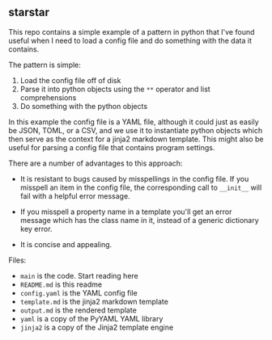 starstar
--------

This repo contains a simple example of a pattern in python that I've found useful when I need to load a config file and do something with the data it contains.

The pattern is simple:

1. Load the config file off of disk
2. Parse it into python objects using the `**` operator and list comprehensions
3. Do something with the python objects

In this example the config file is a YAML file, although it could just as easily be JSON, TOML, or a CSV, and we use it to instantiate python objects which then serve as the context for a jinja2 markdown template. This might also be useful for parsing a config file that contains program settings.

There are a number of advantages to this approach:

- It is resistant to bugs caused by misspellings in the config file. If you misspell an item in the config file, the corresponding call to `__init__` will fail with a helpful error message.

- If you misspell a property name in a template you'll get an error message which has the class name in it, instead of a generic dictionary key error.

- It is concise and appealing.

Files:

- `main` is the code. Start reading here
- `README.md` is this readme
- `config.yaml` is the YAML config file
- `template.md` is the jinja2 markdown template
- `output.md` is the rendered template
- `yaml` is a copy of the PyYAML YAML library
- `jinja2` is a copy of the Jinja2 template engine
